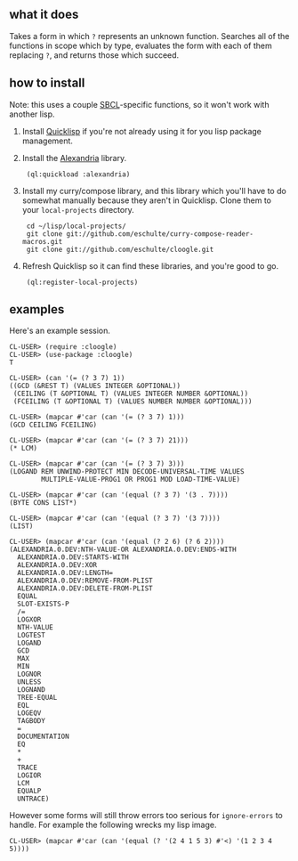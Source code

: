 what it does
------------

Takes a form in which `?` represents an unknown function.  Searches
all of the functions in scope which by type, evaluates the form with
each of them replacing `?`, and returns those which succeed.

how to install
--------------

Note: this uses a couple [SBCL](http://www.sbcl.org)-specific
functions, so it won't work with another lisp.

1. Install [Quicklisp](http://www.quicklisp.org/beta/) if you're not
   already using it for you lisp package management.

2. Install the [Alexandria](http://common-lisp.net/project/alexandria/)
   library.
       
        (ql:quickload :alexandria)

3. Install my curry/compose library, and this library which you'll
   have to do somewhat manually because they aren't in Quicklisp.
   Clone them to your `local-projects` directory.

        cd ~/lisp/local-projects/
        git clone git://github.com/eschulte/curry-compose-reader-macros.git
        git clone git://github.com/eschulte/cloogle.git

4. Refresh Quicklisp so it can find these libraries, and you're good
   to go.

        (ql:register-local-projects)

examples
--------

Here's an example session.

    CL-USER> (require :cloogle)
    CL-USER> (use-package :cloogle)
    T

    CL-USER> (can '(= (? 3 7) 1))
    ((GCD (&REST T) (VALUES INTEGER &OPTIONAL))
     (CEILING (T &OPTIONAL T) (VALUES INTEGER NUMBER &OPTIONAL))
     (FCEILING (T &OPTIONAL T) (VALUES NUMBER NUMBER &OPTIONAL)))

    CL-USER> (mapcar #'car (can '(= (? 3 7) 1)))
    (GCD CEILING FCEILING)

    CL-USER> (mapcar #'car (can '(= (? 3 7) 21)))
    (* LCM)

    CL-USER> (mapcar #'car (can '(= (? 3 7) 3)))
    (LOGAND REM UNWIND-PROTECT MIN DECODE-UNIVERSAL-TIME VALUES
            MULTIPLE-VALUE-PROG1 OR PROG1 MOD LOAD-TIME-VALUE)

    CL-USER> (mapcar #'car (can '(equal (? 3 7) '(3 . 7))))
    (BYTE CONS LIST*)

    CL-USER> (mapcar #'car (can '(equal (? 3 7) '(3 7))))
    (LIST)

    CL-USER> (mapcar #'car (can '(equal (? 2 6) (? 6 2))))
    (ALEXANDRIA.0.DEV:NTH-VALUE-OR ALEXANDRIA.0.DEV:ENDS-WITH
      ALEXANDRIA.0.DEV:STARTS-WITH
      ALEXANDRIA.0.DEV:XOR
      ALEXANDRIA.0.DEV:LENGTH=
      ALEXANDRIA.0.DEV:REMOVE-FROM-PLIST
      ALEXANDRIA.0.DEV:DELETE-FROM-PLIST
      EQUAL
      SLOT-EXISTS-P
      /=
      LOGXOR
      NTH-VALUE
      LOGTEST
      LOGAND
      GCD
      MAX
      MIN
      LOGNOR
      UNLESS
      LOGNAND
      TREE-EQUAL
      EQL
      LOGEQV
      TAGBODY
      =
      DOCUMENTATION
      EQ
      *
      +
      TRACE
      LOGIOR
      LCM
      EQUALP
      UNTRACE)

However some forms will still throw errors too serious for
`ignore-errors` to handle.  For example the following wrecks my lisp
image.

    CL-USER> (mapcar #'car (can '(equal (? '(2 4 1 5 3) #'<) '(1 2 3 4 5))))
